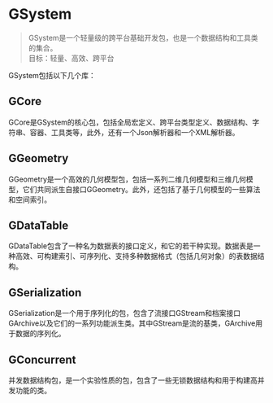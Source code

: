 # GSystem  

> GSystem是一个轻量级的跨平台基础开发包，也是一个数据结构和工具类的集合。  
> 目标：轻量、高效、跨平台  

GSystem包括以下几个库：  

## GCore  
GCore是GSystem的核心包，包括全局宏定义、跨平台类型定义、数据结构、字符串、容器、工具类等，此外，还有一个Json解析器和一个XML解析器。  
## GGeometry  
GGeometry是一个高效的几何模型包，包括一系列二维几何模型和三维几何模型，它们共同派生自接口GGeometry。此外，还包括了基于几何模型的一些算法和空间索引。  
## GDataTable  
GDataTable包含了一种名为数据表的接口定义，和它的若干种实现。数据表是一种高效、可构建索引、可序列化、支持多种数据格式（包括几何对象）的表数据结构。  
## GSerialization  
GSerialization是一个用于序列化的包，包含了流接口GStream和档案接口GArchive以及它们的一系列功能派生类。其中GStream是流的基类，GArchive用于数据的序列化。  
## GConcurrent  
并发数据结构包，是一个实验性质的包，包含了一些无锁数据结构和用于构建高并发功能的类。  